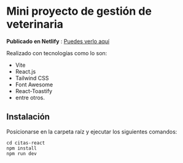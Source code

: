 # Mini proyecto de gestión de veterinaria

**Publicado en Netlify** : [Puedes verlo aquí](https://citas-administracion.netlify.app/)

Realizado con tecnologías como lo son:

-   Vite
-   React.js
-   Tailwind CSS
-   Font Awesome
-   React-Toastify
-   entre otros.

## Instalación

Posicionarse en la carpeta raíz y ejecutar los siguientes comandos:

```
cd citas-react
npm install
npm run dev
```
